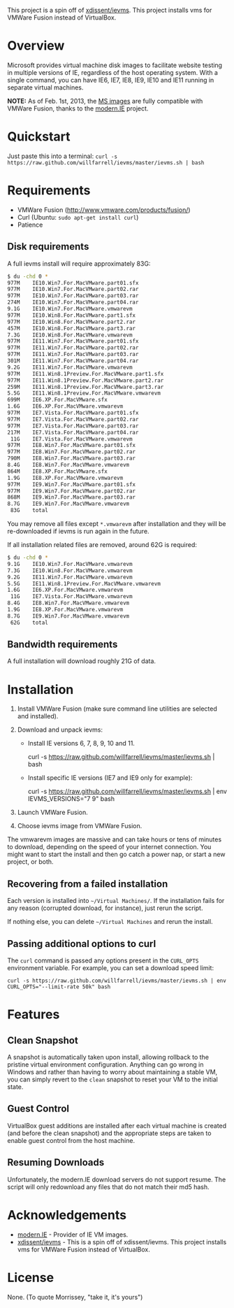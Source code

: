This project is a spin off of [xdissent/ievms](https://github.com/xdissent/ievms). This project installs vms for VMWare Fusion instead of VirtualBox.

Overview
========

Microsoft provides virtual machine disk images to facilitate website testing 
in multiple versions of IE, regardless of the host operating system. With a single command, you can have IE6, IE7, IE8, IE9, IE10 and IE11 running in separate virtual machines. 

**NOTE:** As of Feb. 1st, 2013, the [MS images](http://www.modern.ie/virtualization-tools)
are fully compatible with VMWare Fusion, thanks to the [modern.IE](http://modern.IE)
project.


Quickstart
==========

Just paste this into a terminal: `curl -s https://raw.github.com/willfarrell/ievms/master/ievms.sh | bash`


Requirements
============

* VMWare Fusion (http://www.vmware.com/products/fusion/)
* Curl (Ubuntu: `sudo apt-get install curl`)
* Patience


Disk requirements
-----------------

A full ievms install will require approximately 83G:

```bash
$ du -chd 0 *
977M	IE10.Win7.For.MacVMware.part01.sfx
977M	IE10.Win7.For.MacVMware.part02.rar
977M	IE10.Win7.For.MacVMware.part03.rar
274M	IE10.Win7.For.MacVMware.part04.rar
9.1G	IE10.Win7.For.MacVMware.vmwarevm
977M	IE10.Win8.For.MacVMware.part1.sfx
977M	IE10.Win8.For.MacVMware.part2.rar
457M	IE10.Win8.For.MacVMware.part3.rar
7.3G	IE10.Win8.For.MacVMware.vmwarevm
977M	IE11.Win7.For.MacVMware.part01.sfx
977M	IE11.Win7.For.MacVMware.part02.rar
977M	IE11.Win7.For.MacVMware.part03.rar
301M	IE11.Win7.For.MacVMware.part04.rar
9.2G	IE11.Win7.For.MacVMware.vmwarevm
977M	IE11.Win8.1Preview.For.MacVMware.part1.sfx
977M	IE11.Win8.1Preview.For.MacVMware.part2.rar
259M	IE11.Win8.1Preview.For.MacVMware.part3.rar
5.5G	IE11.Win8.1Preview.For.MacVMware.vmwarevm
699M	IE6.XP.For.MacVMware.sfx
1.6G	IE6.XP.For.MacVMware.vmwarevm
977M	IE7.Vista.For.MacVMware.part01.sfx
977M	IE7.Vista.For.MacVMware.part02.rar
977M	IE7.Vista.For.MacVMware.part03.rar
217M	IE7.Vista.For.MacVMware.part04.rar
 11G	IE7.Vista.For.MacVMware.vmwarevm
977M	IE8.Win7.For.MacVMware.part01.sfx
977M	IE8.Win7.For.MacVMware.part02.rar
790M	IE8.Win7.For.MacVMware.part03.rar
8.4G	IE8.Win7.For.MacVMware.vmwarevm
864M	IE8.XP.For.MacVMware.sfx
1.9G	IE8.XP.For.MacVMware.vmwarevm
977M	IE9.Win7.For.MacVMware.part01.sfx
977M	IE9.Win7.For.MacVMware.part02.rar
868M	IE9.Win7.For.MacVMware.part03.rar
8.7G	IE9.Win7.For.MacVMware.vmwarevm
 83G	total
```

You may remove all files except `*.vmwarevm` after installation and they will be
re-downloaded if ievms is run again in the future.

If all installation related files are removed, around 62G is required:

```bash
$ du -chd 0 *
9.1G	IE10.Win7.For.MacVMware.vmwarevm
7.3G	IE10.Win8.For.MacVMware.vmwarevm
9.2G	IE11.Win7.For.MacVMware.vmwarevm
5.5G	IE11.Win8.1Preview.For.MacVMware.vmwarevm
1.6G	IE6.XP.For.MacVMware.vmwarevm
 11G	IE7.Vista.For.MacVMware.vmwarevm
8.4G	IE8.Win7.For.MacVMware.vmwarevm
1.9G	IE8.XP.For.MacVMware.vmwarevm
8.7G	IE9.Win7.For.MacVMware.vmwarevm
 62G	total
```


Bandwidth requirements
----------------------

A full installation will download roughly 21G of data.


Installation
============

1. Install VMWare Fusion (make sure command line utilities are selected and installed).

2. Download and unpack ievms:

   * Install IE versions 6, 7, 8, 9, 10 and 11.

        curl -s https://raw.github.com/willfarrell/ievms/master/ievms.sh | bash

   * Install specific IE versions (IE7 and IE9 only for example):

        curl -s https://raw.github.com/willfarrell/ievms/master/ievms.sh | env IEVMS_VERSIONS="7 9" bash

3. Launch VMWare Fusion.

4. Choose ievms image from VMWare Fusion.

The vmwarevm images are massive and can take hours or tens of minutes to 
download, depending on the speed of your internet connection. You might want
to start the install and then go catch a power nap, or start a new project, or both. 


Recovering from a failed installation
-------------------------------------

Each version is installed into `~/Virtual Machines/`. If the installation fails for any reason (corrupted download, for instance), just rerun the script. 

If nothing else, you can delete `~/Virtual Machines` and rerun the install.


Passing additional options to curl
----------------------------------

The `curl` command is passed any options present in the `CURL_OPTS` 
environment variable. For example, you can set a download speed limit:

    curl -s https://raw.github.com/willfarrell/ievms/master/ievms.sh | env CURL_OPTS="--limit-rate 50k" bash


Features
========


Clean Snapshot
--------------

A snapshot is automatically taken upon install, allowing rollback to the
pristine virtual environment configuration. Anything can go wrong in 
Windows and rather than having to worry about maintaining a stable VM,
you can simply revert to the `clean` snapshot to reset your VM to the
initial state.


Guest Control
-------------

VirtualBox guest additions are installed after each virtual machine is created
(and before the clean snapshot) and the appropriate steps are taken to enable
guest control from the host machine.


Resuming Downloads
------------------

Unfortunately, the modern.IE download servers do not support resume. The script will only redownload any files that do not match their md5 hash.


Acknowledgements
================

* [modern.IE](http://modern.ie) - Provider of IE VM images.
* [xdissent/ievms](https://github.com/xdissent/ievms) - This is a spin off of xdissent/ievms. This project installs vms for VMWare Fusion instead of VirtualBox.

License
=======

None. (To quote Morrissey, "take it, it's yours")